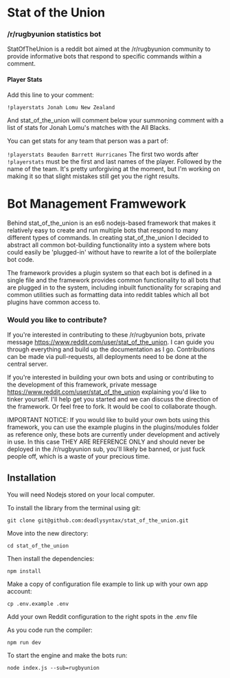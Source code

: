 # Stat of the Union
### /r/rugbyunion statistics bot
StatOfTheUnion is a reddit bot aimed at the /r/rugbyunion community to provide informative bots that respond to specific commands within a comment.

#### Player Stats
Add this line to your comment:

`
!playerstats Jonah Lomu New Zealand
`

And stat_of_the_union will comment below your summoning comment with a list of stats for Jonah Lomu's matches with the All Blacks.

You can get stats for any team that person was a part of:

`
!playerstats Beauden Barrett Hurricanes
`
The first two words after `!playerstats` must be the first and last names of the player. Followed by the name of the team. It's pretty unforgiving at the moment, but I'm working on making it so that slight mistakes still get you the right results.


# Bot Management Framwework
Behind stat_of_the_union is an es6 nodejs-based framework that makes it relatively easy to create and run multiple bots that respond to many different types of commands. In creating stat_of_the_union I decided to abstract all common bot-building functionality into a system where bots could easily be 'plugged-in' without have to rewrite a lot of the boilerplate bot code.

The framework provides a plugin system so that each bot is defined in a single file and the framework provides common functionality to all bots that are plugged in to the system, including inbuilt functionality for scraping and common utilities such as formatting data into reddit tables which all bot plugins have common access to.

### Would you like to contribute?
If you're interested in contributing to these /r/rugbyunion bots, private message https://www.reddit.com/user/stat_of_the_union. I can guide you through everything and build up the documentation as I go. Contributions can be made via pull-requests, all deployments need to be done at the central server.

If you're interested in building your own bots and using or contributing to the development of this framework, private message https://www.reddit.com/user/stat_of_the_union explaining you'd like to tinker yourself. I'll help get you started and we can discuss the direction of the framework. Or feel free to fork. It would be cool to collaborate though.

IMPORTANT NOTICE: If you would like to build your own bots using this framework, you can use the example plugins in the plugins/modules folder as reference only, these bots are currently under development and actively in use. In this case THEY ARE REFERENCE ONLY and should never be deployed in the /r/rugbyunion sub, you'll likely be banned, or just fuck people off, which is a waste of your precious time.

## Installation
You will need Nodejs stored on your local computer.

To install the library from the terminal using git:

`
git clone git@github.com:deadlysyntax/stat_of_the_union.git
`

Move into the new directory:

`
cd stat_of_the_union
`

Then install the dependencies:

`
npm install
`

Make a copy of configuration file example to link up with your own app account:

`
cp .env.example .env
`

Add your own Reddit configuration to the right spots in the .env file

As you code run the compiler:

`
npm run dev
`

To start the engine and make the bots run:

`
node index.js --sub=rugbyunion
`
